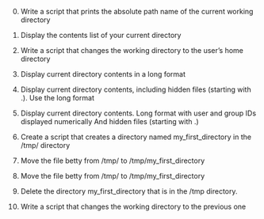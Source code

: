 0. Write a script that prints the absolute path name of the current working directory

1. Display the contents list of your current directory

2. Write a script that changes the working directory to the user’s home directory

3. Display current directory contents in a long format

4. Display current directory contents, including hidden files (starting with .). Use the long format

5. Display current directory contents.  Long format with user and group IDs displayed numerically And hidden files (starting with .)

6. Create a script that creates a directory named my_first_directory in the /tmp/ directory

7. Move the file betty from /tmp/ to /tmp/my_first_directory

8. Move the file betty from /tmp/ to /tmp/my_first_directory

9. Delete the directory my_first_directory that is in the /tmp directory.

 10.  Write a script that changes the working directory to the previous one
